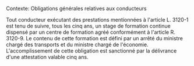 Contexte: Obligations générales relatives aux conducteurs

Tout conducteur exécutant des prestations mentionnées à l'article L. 3120-1 est tenu de suivre, tous les cinq ans, un stage de formation continue dispensé par un centre de formation agréé conformément à l'article R. 3120-9. Le contenu de cette formation est défini par un arrêté du ministre chargé des transports et du ministre chargé de l'économie. L'accomplissement de cette obligation est sanctionné par la délivrance d'une attestation valable cinq ans.